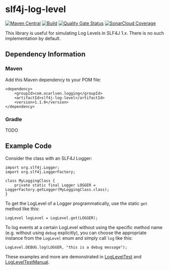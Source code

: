 # slf4j-log-level

[![Maven Central](https://img.shields.io/maven-central/v/com.ocarlsen.logging/slf4j-log-level.svg?label=Maven%20Central)](https://search.maven.org/search?q=g:%22com.ocarlsen.logging%22%20AND%20a:%22slf4j-log-level%22)
[![Build](https://github.com/ocarlsen/slf4j-log-level/actions/workflows/build.yml/badge.svg)](https://github.com/ocarlsen/slf4j-log-level/actions/workflows/build.yml)
[![Quality Gate Status](https://sonarcloud.io/api/project_badges/measure?project=ocarlsen_slf4j-log-level&metric=alert_status)](https://sonarcloud.io/dashboard?id=ocarlsen_slf4j-log-level)
[![SonarCloud Coverage](https://sonarcloud.io/api/project_badges/measure?project=ocarlsen_slf4j-log-level&metric=coverage)](https://sonarcloud.io/component_measures/metric/coverage/list?id=ocarlsen_slf4j-log-level)

This library is useful for simulating Log Levels in SLF4J 1.x. There is no such implementation by default.

## Dependency Information

### Maven

Add this Maven dependency to your POM file:

    <dependency>
        <groupId>com.ocarlsen.logging</groupId>
        <artifactId>slf4j-log-level</artifactId>
        <version>1.1.0</version>
    </dependency>

### Gradle

TODO

## Example Code

Consider the class with an SLF4J Logger:

    import org.slf4j.Logger;
    import org.slf4j.LoggerFactory;

    class MyLoggingClass {
        private static final Logger LOGGER = LoggerFactory.getLogger(MyLoggingClass.class);
    }

To get the LogLevel of a Logger programmatically, use the static `get` method like this:

    LogLevel logLevel = LogLevel.get(LOGGER);

To log events at a certain LogLevel without using the specific method name (e.g. without using `debug` explicitly), you
can choose the appropriate instance from the `LogLevel` enum and simply call `log` like this:

    LogLevel.DEBUG.log(LOGGER, "this is a debug message");

These examples and more are demonstrated
in [LogLevelTest](https://github.com/ocarlsen/slf4j-log-level/blob/main/src/test/java/com/ocarlsen/logging/LogLevelTest.java)
and [LogLevelTestManual](https://github.com/ocarlsen/slf4j-log-level/blob/main/src/test/java/com/ocarlsen/logging/LogLevelTestManual.java).


